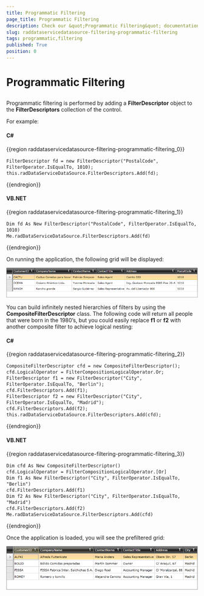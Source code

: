 ```yaml
---
title: Programmatic Filtering
page_title: Programmatic Filtering
description: Check our &quot;Programmatic Filtering&quot; documentation article for the RadDataServiceDataSource WPF control.
slug: raddataservicedatasource-filtering-programmatic-filtering
tags: programmatic,filtering
published: True
position: 0
---
```


# Programmatic Filtering



## 

Programmatic filtering is performed by adding a __FilterDescriptor__ object to the __FilterDescriptors__ collection of the control. 

For example: 

#### __C#__

{{region raddataservicedatasource-filtering-programmatic-filtering_0}}

	FilterDescriptor fd = new FilterDescriptor("PostalCode", FilterOperator.IsEqualTo, 1010);
	this.radDataServiceDataSource.FilterDescriptors.Add(fd);
{{endregion}}



#### __VB.NET__

{{region raddataservicedatasource-filtering-programmatic-filtering_1}}

	Dim fd As New FilterDescriptor("PostalCode", FilterOperator.IsEqualTo, 1010)
	Me.radDataServiceDataSource.FilterDescriptors.Add(fd)
{{endregion}}



On running the application, the following grid will be displayed:

![](images/RadDataServiceDataSource_ProgrammaticFiltering2.png)



You can build infinitely nested hierarchies of filters by using the __CompositeFilterDescriptor__ class. The following code will return all people that were born in the 1980’s, but you could easily replace __f1__ or __f2__ with another composite filter to achieve logical nesting:

#### __C#__

{{region raddataservicedatasource-filtering-programmatic-filtering_2}}

	CompositeFilterDescriptor cfd = new CompositeFilterDescriptor();
	cfd.LogicalOperator = FilterCompositionLogicalOperator.Or;
	FilterDescriptor f1 = new FilterDescriptor("City", FilterOperator.IsEqualTo, "Berlin");
	cfd.FilterDescriptors.Add(f1);
	FilterDescriptor f2 = new FilterDescriptor("City", FilterOperator.IsEqualTo, "Madrid");
	cfd.FilterDescriptors.Add(f2);
	this.radDataServiceDataSource.FilterDescriptors.Add(cfd);
{{endregion}}



#### __VB.NET__

{{region raddataservicedatasource-filtering-programmatic-filtering_3}}

	Dim cfd As New CompositeFilterDescriptor()
	cfd.LogicalOperator = FilterCompositionLogicalOperator.[Or]
	Dim f1 As New FilterDescriptor("City", FilterOperator.IsEqualTo, "Berlin")
	cfd.FilterDescriptors.Add(f1)
	Dim f2 As New FilterDescriptor("City", FilterOperator.IsEqualTo, "Madrid")
	cfd.FilterDescriptors.Add(f2)
	Me.radDataServiceDataSource.FilterDescriptors.Add(cfd)
{{endregion}}



Once the application is loaded, you will see the prefiltered grid: 

![](images/RadDataServiceDataSource_ProgrammaticFiltering.png)
